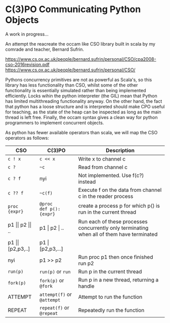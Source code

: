 # C(3)PO Communicating Python Objects  

A work in progress...

An attempt the reacreate the occam like CSO library built in scala by my comrade
 and teacher, Bernard Sufrin.
 
https://www.cs.ox.ac.uk/people/bernard.sufrin/personal/CSO/cpa2008-cso-2016revision.pdf
https://www.cs.ox.ac.uk/people/bernard.sufrin/personal/CSO/

Pythons concurrency primitives are not as powerful as Scala's, so this library
has less functionality than CSO, whilst some of the other functionality is
essentially simulated rather than being implemented efficiently. Locks 
wihin the python interpreter (the GIL) mean that Python has limited multithreading 
functionality anyway. On the other hand, the fact that python has a loose structure
and is interpreted should make CPO useful for teaching, as the state of the heap
can be inspected as long as the main thread is left free. Finally, the occam syntax 
gives a clean way for python programmers to implement concurrent objects.

As python has fewer available operators than scala, we will map the CSO operators
as follows:

| CSO              | C(3)PO         | Description             |            
|------------------|----------------|-------------------------|
| `c ! x`          | `c << x`       | Write x to channel c | 
| `c ?`            | `~c`           | Read from channel c |  
| `c ? f`          | nyi            | Not implemented. Use f(c?) instead |
| `c ?? f`         | `~c(f)`        | Execute f on the data from channel c in the reader process |
| `proc {expr}`    |<code>@proc<br/>def p(): {expr}</code> | create a process p for which p() is run in the current thread |
| p1 &#124;&#124; p2 &#124;&#124; .. | p1 &#124; p2 &#124; .. | Run each of these processes concurrently only terminating when all of them have terminated |
| p1 &#124;&#124; [p2,p3,..] | p1 &#124; [p2,p3,...] | |
| nyi              | p1 >> p2       | Run proc p1 then once finished run p2 | 
| `run(p)`         | `run(p)`  or `run` | Run p in the current thread |
| `fork(p)`        | `fork(p)` or `@fork` | Run p in a new thread, returning a handle |
| ATTEMPT          | `attempt(f)` or `@attempt` | Attempt to run the function |
| REPEAT           | `repeat(f)` or `@repeat` | Repeatedly run the function |

